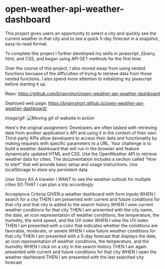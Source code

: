 # open-weather-api-weather-dashboard
This project gives users an opportunity to select a city and quickly see the current weather
in that city and to see a quick 5-day forecast in a snapshot, easy-to-read format.

To complete this project I further developed my skills in javascript, jQuery, html, and CSS, and 
began using API GET methods for the first time. 

Over the course of this project, I also moved away from using nested functions becuase of the difficulties 
of trying to retrieve data from those nested functions. I also spend more attention to initializing my
javascript before starting it up. 

Repo: https://github.com/brianrshort/open-weather-api-weather-dashboard

Deployed web page: https://brianrshort.github.io/open-weather-api-weather-dashboard/ 

Image/gif: ![Moving gif of website in action](/assets/Weather-Dashboard.gif)

Here's the original assignment:
Developers are often tasked with retrieving data from another application's API and using it in the context of their own. Third-party APIs allow developers to access their data and functionality by making requests with specific parameters to a URL. Your challenge is to build a weather dashboard that will run in the browser and feature dynamically updated HTML and CSS.
Use the OpenWeather API to retrieve weather data for cities. The documentation includes a section called "How to start" that will provide basic setup and usage instructions. Use localStorage to store any persistent data.

User Story
AS A traveler
I WANT to see the weather outlook for multiple cities
SO THAT I can plan a trip accordingly

Acceptance Criteria
GIVEN a weather dashboard with form inputs
WHEN I search for a city
THEN I am presented with current and future conditions for that city and that city is added to the search history
WHEN I view current weather conditions for that city
THEN I am presented with the city name, the date, an icon representation of weather conditions, the temperature, the humidity, the wind speed, and the UV index
WHEN I view the UV index
THEN I am presented with a color that indicates whether the conditions are favorable, moderate, or severe
WHEN I view future weather conditions for that city
THEN I am presented with a 5-day forecast that displays the date, an icon representation of weather conditions, the temperature, and the humidity
WHEN I click on a city in the search history
THEN I am again presented with current and future conditions for that city
WHEN I open the weather dashboard
THEN I am presented with the last searched city forecast